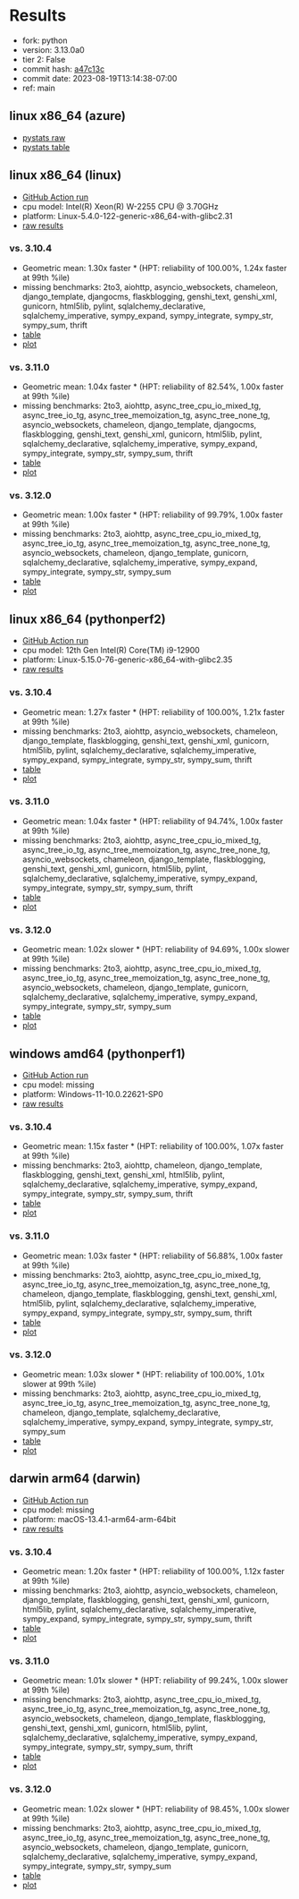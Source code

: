 # Results

- fork: python
- version: 3.13.0a0
- tier 2: False
- commit hash: [a47c13c](https://github.com/python/cpython/commit/a47c13c)
- commit date: 2023-08-19T13:14:38-07:00
- ref: main

## linux x86_64 (azure)

- [pystats raw](bm-20230819-azure-x86_64-python-main-3.13.0a0-a47c13c-pystats.json)
- [pystats table](bm-20230819-azure-x86_64-python-main-3.13.0a0-a47c13c-pystats.md)

## linux x86_64 (linux)

- [GitHub Action run](https://github.com/faster-cpython/benchmarking/actions/runs/5914309107)
- cpu model: Intel(R) Xeon(R) W-2255 CPU @ 3.70GHz
- platform: Linux-5.4.0-122-generic-x86_64-with-glibc2.31
- [raw results](bm-20230819-linux-x86_64-python-main-3.13.0a0-a47c13c.json)

### vs. 3.10.4

- Geometric mean: 1.30x faster \* (HPT: reliability of 100.00%, 1.24x faster at 99th %ile)
- missing benchmarks: 2to3, aiohttp, asyncio_websockets, chameleon, django_template, djangocms, flaskblogging, genshi_text, genshi_xml, gunicorn, html5lib, pylint, sqlalchemy_declarative, sqlalchemy_imperative, sympy_expand, sympy_integrate, sympy_str, sympy_sum, thrift
- [table](bm-20230819-linux-x86_64-python-main-3.13.0a0-a47c13c-vs-3.10.4.md)
- [plot](bm-20230819-linux-x86_64-python-main-3.13.0a0-a47c13c-vs-3.10.4.png)

### vs. 3.11.0

- Geometric mean: 1.04x faster \* (HPT: reliability of 82.54%, 1.00x faster at 99th %ile)
- missing benchmarks: 2to3, aiohttp, async_tree_cpu_io_mixed_tg, async_tree_io_tg, async_tree_memoization_tg, async_tree_none_tg, asyncio_websockets, chameleon, django_template, djangocms, flaskblogging, genshi_text, genshi_xml, gunicorn, html5lib, pylint, sqlalchemy_declarative, sqlalchemy_imperative, sympy_expand, sympy_integrate, sympy_str, sympy_sum, thrift
- [table](bm-20230819-linux-x86_64-python-main-3.13.0a0-a47c13c-vs-3.11.0.md)
- [plot](bm-20230819-linux-x86_64-python-main-3.13.0a0-a47c13c-vs-3.11.0.png)

### vs. 3.12.0

- Geometric mean: 1.00x faster \* (HPT: reliability of 99.79%, 1.00x faster at 99th %ile)
- missing benchmarks: 2to3, aiohttp, async_tree_cpu_io_mixed_tg, async_tree_io_tg, async_tree_memoization_tg, async_tree_none_tg, asyncio_websockets, chameleon, django_template, gunicorn, sqlalchemy_declarative, sqlalchemy_imperative, sympy_expand, sympy_integrate, sympy_str, sympy_sum
- [table](bm-20230819-linux-x86_64-python-main-3.13.0a0-a47c13c-vs-3.12.0.md)
- [plot](bm-20230819-linux-x86_64-python-main-3.13.0a0-a47c13c-vs-3.12.0.png)

## linux x86_64 (pythonperf2)

- [GitHub Action run](https://github.com/faster-cpython/benchmarking/actions/runs/5914309107)
- cpu model: 12th Gen Intel(R) Core(TM) i9-12900
- platform: Linux-5.15.0-76-generic-x86_64-with-glibc2.35
- [raw results](bm-20230819-pythonperf2-x86_64-python-main-3.13.0a0-a47c13c.json)

### vs. 3.10.4

- Geometric mean: 1.27x faster \* (HPT: reliability of 100.00%, 1.21x faster at 99th %ile)
- missing benchmarks: 2to3, aiohttp, asyncio_websockets, chameleon, django_template, flaskblogging, genshi_text, genshi_xml, gunicorn, html5lib, pylint, sqlalchemy_declarative, sqlalchemy_imperative, sympy_expand, sympy_integrate, sympy_str, sympy_sum, thrift
- [table](bm-20230819-pythonperf2-x86_64-python-main-3.13.0a0-a47c13c-vs-3.10.4.md)
- [plot](bm-20230819-pythonperf2-x86_64-python-main-3.13.0a0-a47c13c-vs-3.10.4.png)

### vs. 3.11.0

- Geometric mean: 1.04x faster \* (HPT: reliability of 94.74%, 1.00x faster at 99th %ile)
- missing benchmarks: 2to3, aiohttp, async_tree_cpu_io_mixed_tg, async_tree_io_tg, async_tree_memoization_tg, async_tree_none_tg, asyncio_websockets, chameleon, django_template, flaskblogging, genshi_text, genshi_xml, gunicorn, html5lib, pylint, sqlalchemy_declarative, sqlalchemy_imperative, sympy_expand, sympy_integrate, sympy_str, sympy_sum, thrift
- [table](bm-20230819-pythonperf2-x86_64-python-main-3.13.0a0-a47c13c-vs-3.11.0.md)
- [plot](bm-20230819-pythonperf2-x86_64-python-main-3.13.0a0-a47c13c-vs-3.11.0.png)

### vs. 3.12.0

- Geometric mean: 1.02x slower \* (HPT: reliability of 94.69%, 1.00x slower at 99th %ile)
- missing benchmarks: 2to3, aiohttp, async_tree_cpu_io_mixed_tg, async_tree_io_tg, async_tree_memoization_tg, async_tree_none_tg, asyncio_websockets, chameleon, django_template, gunicorn, sqlalchemy_declarative, sqlalchemy_imperative, sympy_expand, sympy_integrate, sympy_str, sympy_sum
- [table](bm-20230819-pythonperf2-x86_64-python-main-3.13.0a0-a47c13c-vs-3.12.0.md)
- [plot](bm-20230819-pythonperf2-x86_64-python-main-3.13.0a0-a47c13c-vs-3.12.0.png)

## windows amd64 (pythonperf1)

- [GitHub Action run](https://github.com/faster-cpython/benchmarking/actions/runs/5914309107)
- cpu model: missing
- platform: Windows-11-10.0.22621-SP0
- [raw results](bm-20230819-pythonperf1-amd64-python-main-3.13.0a0-a47c13c.json)

### vs. 3.10.4

- Geometric mean: 1.15x faster \* (HPT: reliability of 100.00%, 1.07x faster at 99th %ile)
- missing benchmarks: 2to3, aiohttp, chameleon, django_template, flaskblogging, genshi_text, genshi_xml, html5lib, pylint, sqlalchemy_declarative, sqlalchemy_imperative, sympy_expand, sympy_integrate, sympy_str, sympy_sum, thrift
- [table](bm-20230819-pythonperf1-amd64-python-main-3.13.0a0-a47c13c-vs-3.10.4.md)
- [plot](bm-20230819-pythonperf1-amd64-python-main-3.13.0a0-a47c13c-vs-3.10.4.png)

### vs. 3.11.0

- Geometric mean: 1.03x faster \* (HPT: reliability of 56.88%, 1.00x faster at 99th %ile)
- missing benchmarks: 2to3, aiohttp, async_tree_cpu_io_mixed_tg, async_tree_io_tg, async_tree_memoization_tg, async_tree_none_tg, chameleon, django_template, flaskblogging, genshi_text, genshi_xml, html5lib, pylint, sqlalchemy_declarative, sqlalchemy_imperative, sympy_expand, sympy_integrate, sympy_str, sympy_sum, thrift
- [table](bm-20230819-pythonperf1-amd64-python-main-3.13.0a0-a47c13c-vs-3.11.0.md)
- [plot](bm-20230819-pythonperf1-amd64-python-main-3.13.0a0-a47c13c-vs-3.11.0.png)

### vs. 3.12.0

- Geometric mean: 1.03x slower \* (HPT: reliability of 100.00%, 1.01x slower at 99th %ile)
- missing benchmarks: 2to3, aiohttp, async_tree_cpu_io_mixed_tg, async_tree_io_tg, async_tree_memoization_tg, async_tree_none_tg, chameleon, django_template, sqlalchemy_declarative, sqlalchemy_imperative, sympy_expand, sympy_integrate, sympy_str, sympy_sum
- [table](bm-20230819-pythonperf1-amd64-python-main-3.13.0a0-a47c13c-vs-3.12.0.md)
- [plot](bm-20230819-pythonperf1-amd64-python-main-3.13.0a0-a47c13c-vs-3.12.0.png)

## darwin arm64 (darwin)

- [GitHub Action run](https://github.com/faster-cpython/benchmarking/actions/runs/5914309107)
- cpu model: missing
- platform: macOS-13.4.1-arm64-arm-64bit
- [raw results](bm-20230819-darwin-arm64-python-main-3.13.0a0-a47c13c.json)

### vs. 3.10.4

- Geometric mean: 1.20x faster \* (HPT: reliability of 100.00%, 1.12x faster at 99th %ile)
- missing benchmarks: 2to3, aiohttp, asyncio_websockets, chameleon, django_template, flaskblogging, genshi_text, genshi_xml, gunicorn, html5lib, pylint, sqlalchemy_declarative, sqlalchemy_imperative, sympy_expand, sympy_integrate, sympy_str, sympy_sum, thrift
- [table](bm-20230819-darwin-arm64-python-main-3.13.0a0-a47c13c-vs-3.10.4.md)
- [plot](bm-20230819-darwin-arm64-python-main-3.13.0a0-a47c13c-vs-3.10.4.png)

### vs. 3.11.0

- Geometric mean: 1.01x slower \* (HPT: reliability of 99.24%, 1.00x slower at 99th %ile)
- missing benchmarks: 2to3, aiohttp, async_tree_cpu_io_mixed_tg, async_tree_io_tg, async_tree_memoization_tg, async_tree_none_tg, asyncio_websockets, chameleon, django_template, flaskblogging, genshi_text, genshi_xml, gunicorn, html5lib, pylint, sqlalchemy_declarative, sqlalchemy_imperative, sympy_expand, sympy_integrate, sympy_str, sympy_sum, thrift
- [table](bm-20230819-darwin-arm64-python-main-3.13.0a0-a47c13c-vs-3.11.0.md)
- [plot](bm-20230819-darwin-arm64-python-main-3.13.0a0-a47c13c-vs-3.11.0.png)

### vs. 3.12.0

- Geometric mean: 1.02x slower \* (HPT: reliability of 98.45%, 1.00x slower at 99th %ile)
- missing benchmarks: 2to3, aiohttp, async_tree_cpu_io_mixed_tg, async_tree_io_tg, async_tree_memoization_tg, async_tree_none_tg, asyncio_websockets, chameleon, django_template, gunicorn, sqlalchemy_declarative, sqlalchemy_imperative, sympy_expand, sympy_integrate, sympy_str, sympy_sum
- [table](bm-20230819-darwin-arm64-python-main-3.13.0a0-a47c13c-vs-3.12.0.md)
- [plot](bm-20230819-darwin-arm64-python-main-3.13.0a0-a47c13c-vs-3.12.0.png)

